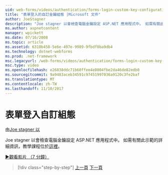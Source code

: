 ```yaml
---
uid: web-forms/videos/authentication/forms-login-custom-key-configuration
title: "表單登入的自訂金鑰組態 |Microsoft 文件"
author: JoeStagner
description: "Joe stagner 以會檢查電腦金鑰設定 ASP.NET 應用程式中。 如需有關此示範的詳細資訊，教學課程位於此處。"
ms.author: aspnetcontent
manager: wpickett
ms.date: 07/16/2008
ms.topic: article
ms.assetid: 6310b458-5e6e-497e-9989-9fbdf0ba9db4
ms.technology: dotnet-webforms
ms.prod: .net-framework
msc.legacyurl: /web-forms/videos/authentication/forms-login-custom-key-configuration
msc.type: video
ms.openlocfilehash: e26838ddc71b60ffee4e8004fbe2da46de82edb0
ms.sourcegitcommit: 9a9483aceb34591c97451997036a9120c3fe2baf
ms.translationtype: MT
ms.contentlocale: zh-TW
ms.lasthandoff: 11/10/2017
---
```

<a name="forms-login-custom-key-configuration"></a>表單登入自訂組態
====================
由[Joe stagner 以](https://github.com/JoeStagner)

Joe stagner 以會檢查電腦金鑰設定 ASP.NET 應用程式中。 如需有關此示範的詳細資訊，教學課程位於[這裡](../../overview/older-versions-security/introduction/forms-authentication-configuration-and-advanced-topics-vb.md)。

[&#9654;觀看影片 （7 分鐘）](https://channel9.msdn.com/Blogs/ASP-NET-Site-Videos/forms-login-custom-key-configuration)

>[!div class="step-by-step"]
[上一頁](asp-forms-login-relocation.md)
[下一頁](add-custom-data-to-the-authentication-method.md)
